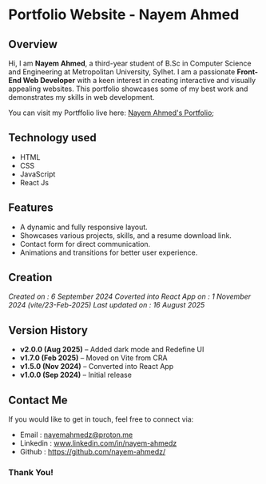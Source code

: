 # Portfolio Website - Nayem Ahmed

## Overview
Hi, I am **Nayem Ahmed**, a third-year student of B.Sc in Computer Science and Engineering at Metropolitan University, Sylhet. I am a passionate **Front-End Web Developer** with a keen interest in creating interactive and visually appealing websites. This portfolio showcases some of my best work and demonstrates my skills in web development.

You can visit my Portffolio live here: [Nayem Ahmed's Portfolio](https://nayem-ahmedz.netlify.app/);

## Technology used
- HTML
- CSS
- JavaScript
- React Js

## Features
- A dynamic and fully responsive layout.
- Showcases various projects, skills, and a resume download link.
- Contact form for direct communication.
- Animations and transitions for better user experience.

## Creation
*Created on : 6 September 2024*
*Coverted into React App on : 1 November 2024 (vite/23-Feb-2025)*
*Last updated on : 16 August 2025*

## Version History
- **v2.0.0 (Aug 2025)** – Added dark mode and Redefine UI
- **v1.7.0 (Feb 2025)** – Moved on Vite from CRA 
- **v1.5.0 (Nov 2024)** – Converted into React App
- **v1.0.0 (Sep 2024)** – Initial release

## Contact Me
If you would like to get in touch, feel free to connect via:
+ Email : nayemahmedz@proton.me 
+ Linkedin : www.linkedin.com/in/nayem-ahmedz
+ Github : https://github.com/nayem-ahmedz/

### Thank You!